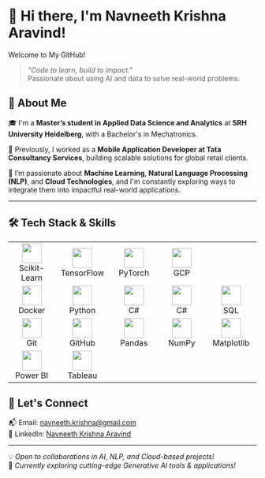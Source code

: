 # 👋 Hi there, I'm Navneeth Krishna Aravind!

Welcome to My GitHub!

> *"Code to learn, build to impact."*  
> Passionate about using AI and data to solve real-world problems.


## 🚀 About Me

🎓 I'm a **Master’s student in Applied Data Science and Analytics** at **SRH University Heidelberg**, with a Bachelor's in Mechatronics.

💼 Previously, I worked as a **Mobile Application Developer at Tata Consultancy Services**, building scalable solutions for global retail clients.

🧠 I’m passionate about **Machine Learning**, **Natural Language Processing (NLP)**, and **Cloud Technologies**, and I'm constantly exploring ways to integrate them into impactful real-world applications.

---

## 🛠 Tech Stack & Skills

<table>
  <tr>
    <td align="center" width="100">
      <img src="https://upload.wikimedia.org/wikipedia/commons/0/05/Scikit_learn_logo_small.svg" width="40"/><br>Scikit-Learn
    </td>
    <td align="center" width="100">
      <img src="https://www.vectorlogo.zone/logos/tensorflow/tensorflow-icon.svg" width="40"/><br>TensorFlow
    </td>
    <td align="center" width="100">
      <img src="https://upload.wikimedia.org/wikipedia/commons/1/10/PyTorch_logo_icon.svg" width="40"/><br>PyTorch
    </td>
    <td align="center" width="100">
      <img src="https://cdn.worldvectorlogo.com/logos/google-cloud-1.svg" width="40"/><br>GCP
    </td>
  </tr>
  <tr>
    <td align="center" width="100">
      <img src="https://cdn.worldvectorlogo.com/logos/docker.svg" width="40"/><br>Docker
    </td>
    <td align="center" width="100">
      <img src="https://cdn.jsdelivr.net/gh/devicons/devicon/icons/python/python-original.svg" width="40"/><br>Python
    </td>
    <td align="center" width="100">
      <img src="https://cdn.jsdelivr.net/gh/devicons/devicon/icons/csharp/csharp-original.svg" width="40"/><br>C#
    </td>
    <td align="center" width="100">
      <img src="https://cdn.jsdelivr.net/gh/devicons/devicon/icons/cplusplus/cplusplus-original.svg" width="40"/><br>C#
    </td>
    <td align="center" width="100">
      <img src="https://cdn.jsdelivr.net/gh/devicons/devicon/icons/mysql/mysql-original-wordmark.svg" width="40"/><br>SQL
    </td>
  </tr>
  <tr>
    <td align="center" width="100">
      <img src="https://cdn.jsdelivr.net/gh/devicons/devicon/icons/git/git-original.svg" width="40"/><br>Git
    </td>
    <td align="center" width="100">
      <img src="https://cdn.jsdelivr.net/gh/devicons/devicon/icons/github/github-original.svg" width="40"/><br>GitHub
    </td>
    <td align="center" width="100">
      <img src="https://cdn.jsdelivr.net/gh/devicons/devicon/icons/pandas/pandas-original.svg" width="40"/><br>Pandas
    </td>
    <td align="center" width="100">
      <img src="https://cdn.jsdelivr.net/gh/devicons/devicon/icons/numpy/numpy-original.svg" width="40"/><br>NumPy
    </td>
    <td align="center" width="100">
      <img src="https://cdn.jsdelivr.net/gh/devicons/devicon/icons/matplotlib/matplotlib-original.svg" width="40"/><br>Matplotlib
    </td>
  </tr>
  <tr>
    <td align="center" width="100">
      <img src="https://cdn.jsdelivr.net/gh/devicons/devicon/icons/powerbi/powerbi-original.svg" width="40"/><br>Power BI
    </td>
    <td align="center" width="100">
      <img src="https://upload.wikimedia.org/wikipedia/commons/4/4b/Tableau_Logo.png" width="40"/><br>Tableau
    </td>
  </tr>
</table>



## 🤝 Let's Connect

📬 Email: navneeth.krishna@gmail.com  
💼 LinkedIn: [Navneeth Krishna Aravind](https://www.linkedin.com/in/navneethkrishna/)  

---

💡 *Open to collaborations in AI, NLP, and Cloud-based projects!*  
🌱 *Currently exploring cutting-edge Generative AI tools & applications!*

